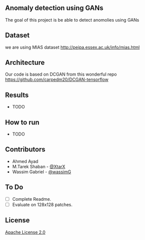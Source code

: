 **Anomaly detection using GANs**
----
The goal of this project is be able to detect anomolies using GANs
## Dataset
 we are using MIAS dataset http://peipa.essex.ac.uk/info/mias.html


## Architecture
Our code is based on DCGAN from this wonderful repo https://github.com/carpedm20/DCGAN-tensorflow
  
## Results
* TODO

## How to run
 * TODO
  
## Contributors

* Ahmed Ayad
* M.Tarek Shaban  -  [@XtarX](github.com/xtarx)
* Wassim Gabriel - [@wassimG](github.com/wassimG)
  
## To Do
- [ ] Complete Readme.
- [ ] Evaluate on 128x128 patches.
## License

[Apache License 2.0](http://www.apache.org/licenses/LICENSE-2.0)
